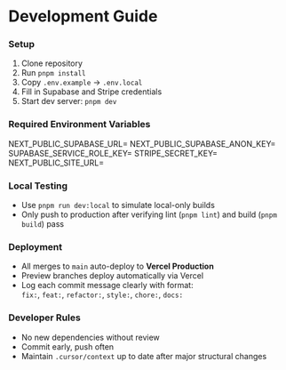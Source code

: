 # Development Guide

### Setup
1. Clone repository  
2. Run `pnpm install`  
3. Copy `.env.example` → `.env.local`  
4. Fill in Supabase and Stripe credentials  
5. Start dev server: `pnpm dev`

### Required Environment Variables
NEXT_PUBLIC_SUPABASE_URL=
NEXT_PUBLIC_SUPABASE_ANON_KEY=
SUPABASE_SERVICE_ROLE_KEY=
STRIPE_SECRET_KEY=
NEXT_PUBLIC_SITE_URL=

### Local Testing
- Use `pnpm run dev:local` to simulate local-only builds  
- Only push to production after verifying lint (`pnpm lint`) and build (`pnpm build`) pass

### Deployment
- All merges to `main` auto-deploy to **Vercel Production**  
- Preview branches deploy automatically via Vercel  
- Log each commit message clearly with format:  
  `fix:`, `feat:`, `refactor:`, `style:`, `chore:`, `docs:`

### Developer Rules
- No new dependencies without review  
- Commit early, push often  
- Maintain `.cursor/context` up to date after major structural changes
